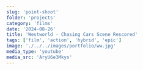 ```yaml
---
slug: 'point-shoot'
folder: 'projects'
category: 'films'
date: '2024-08-26'
title: 'Westworld - Chasing Cars Scene Rescored'
tags: ['film', 'action', 'hybrid', 'epic']
image: './../../images/portfolio/ww.jpg'
media_type: 'youtube'
media_src: 'AryU6e3Mkys'
---
```

